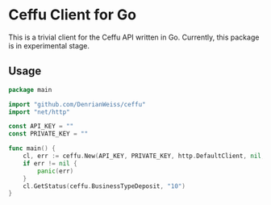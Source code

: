 # Ceffu Client for Go

This is a trivial client for the Ceffu API written in Go. Currently, this package is in experimental stage.

## Usage

```go
package main

import "github.com/DenrianWeiss/ceffu"
import "net/http"

const API_KEY = ""
const PRIVATE_KEY = ""

func main() {
	cl, err := ceffu.New(API_KEY, PRIVATE_KEY, http.DefaultClient, nil, ceffu.CeffuApiBaseUrl)
	if err != nil {
		panic(err)
	}
	cl.GetStatus(ceffu.BusinessTypeDeposit, "10")
}

```